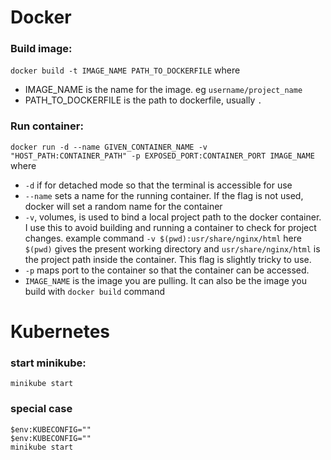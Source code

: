 # Docker
### Build image:
``` docker build -t IMAGE_NAME PATH_TO_DOCKERFILE ``` where
- IMAGE_NAME is the name for the image. eg ``` username/project_name ```
- PATH_TO_DOCKERFILE is the path to dockerfile, usually ``` . ``` 

### Run container:
``` docker run -d --name GIVEN_CONTAINER_NAME -v "HOST_PATH:CONTAINER_PATH" -p EXPOSED_PORT:CONTAINER_PORT IMAGE_NAME ``` where
- ``` -d ``` if for detached mode so that the terminal is accessible for use
- ``` --name ``` sets a name for the running container. If the flag is not used, docker will set a random name for the container
- ``` -v ```, volumes, is used to bind a local project path to the docker container. I use this to avoid building and running a container to check for project changes. example command ``` -v $(pwd):usr/share/nginx/html ``` here ```$(pwd)``` gives the present working directory and ```usr/share/nginx/html``` is the project path inside the container. This flag is slightly tricky to use.
- ``` -p ``` maps port to the container so that the container can be accessed.
- ``` IMAGE_NAME ``` is the image you are pulling. It can also be the image you build with ``` docker build ``` command

# Kubernetes
### start minikube:
``` minikube start ```

### special case
```
$env:KUBECONFIG="" 
$env:KUBECONFIG=""
minikube start
```
